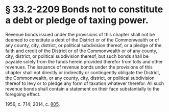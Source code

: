 # § 33.2-2209 Bonds not to constitute a debt or pledge of taxing power.

<p>Revenue bonds issued under the provisions of this chapter shall not be deemed to constitute a debt of the District or of the Commonwealth or of any county, city, district, or political subdivision thereof, or a pledge of the faith and credit of the District or of the Commonwealth or of any county, city, district, or political subdivision thereof, but such bonds shall be payable solely from the funds herein provided therefor from tolls and other revenues. The issuance of revenue bonds under the provisions of this chapter shall not directly or indirectly or contingently obligate the District, the Commonwealth, or any county, city, district, or political subdivision thereof to levy or to pledge any form of taxation whatever therefor. All such revenue bonds shall contain a statement on their face substantially to the foregoing effect.</p><p>1956, c. 714; 2014, c. <a href='http://lis.virginia.gov/cgi-bin/legp604.exe?141+ful+CHAP0805'>805</a>.</p>